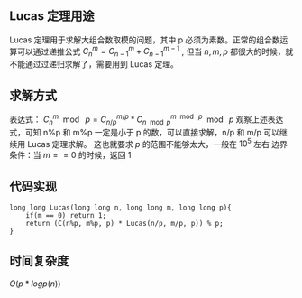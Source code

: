 ## Lucas 定理用途

Lucas 定理用于求解大组合数取模的问题，其中 p 必须为素数。正常的组合数运算可以通过递推公式 $C_{n}^{m} = C_{n-1}^{m} + C_{n-1}^{m-1}$ , 但当 $n,m,p$ 都很大的时候，就不能通过过递归求解了，需要用到 Lucas 定理。

## 求解方式

表达式： $C_{n}^{m}\mod\ p = C_{n/p}^{m/p} * C_{n\mod p}^{m\mod\ p}\mod\ p$ 观察上述表达式，可知 n%p 和 m%p 一定是小于 p 的数，可以直接求解，n/p 和 m/p 可以继续用 Lucas 定理求解。
这也就要求 $p$ 的范围不能够太大，一般在 $10^5$ 左右
边界条件：当 $m==0$ 的时候，返回 1

## 代码实现

    long long Lucas(long long n, long long m, long long p){
    	if(m == 0) return 1;
    	return (C(n%p, m%p, p) * Lucas(n/p, m/p, p)) % p;
    }

## 时间复杂度

 $O(p*logp(n))$ 
